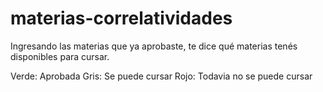 # materias-correlatividades
Ingresando las materias que ya aprobaste, te dice qué materias tenés disponibles para cursar.

Verde: Aprobada
Gris: Se puede cursar
Rojo: Todavia no se puede cursar